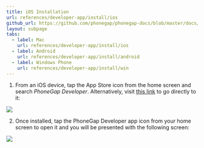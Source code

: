```yaml
---
title: iOS Installation
url: references/developer-app/install/ios
github_url: https://github.com/phonegap/phonegap-docs/blob/master/docs/3-references/developer-app/1-install/1-ios.html.md
layout: subpage
tabs:
  - label: Mac
    url: references/developer-app/install/ios
  - label: Android
    url: references/developer-app/install/android
  - label: Windows Phone
    url: references/developer-app/install/win
---
```


1. From an iOS device, tap the App Store icon from the home screen and search *PhoneGap Developer*. Alternatively, 
visit [this link](https://itunes.apple.com/app/id843536693) to go directly to it:  
  
  <img class="mobile-image" src="/images/dev-app-ios-store.png">	

2. Once installed, tap the PhoneGap Developer app icon from your home screen to open it and you will be presented with the following screen:

  <img class="mobile-image" src="/images/dev-app-enter-add.png">

